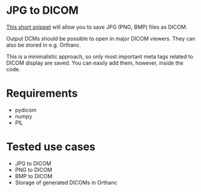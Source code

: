 # JPG to DICOM
[This short snippet](https://github.com/jwitos/JPG-to-DICOM/blob/master/jpeg-to-dicom.py) will allow you to save JPG (PNG, BMP) files as DICOM.

Output DCMs should be possible to open in major DICOM viewers. They can also be stored in e.g. Orthanc.

This is a minimalistic approach, so only most important meta tags related to DICOM display are saved. You can easily add them, however, inside the code.

# Requirements
* pydicom
* numpy
* PIL

# Tested use cases
* JPG to DICOM
* PNG to DICOM
* BMP to DICOM
* Storage of generated DICOMs in Orthanc
